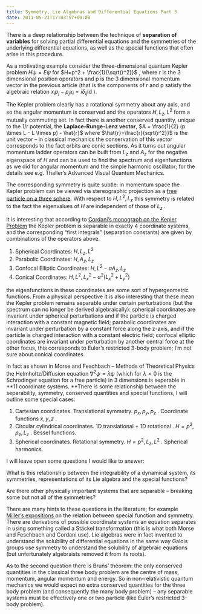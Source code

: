 ```yaml
---
title: Symmetry, Lie Algebras and Differential Equations Part 3
date: 2011-05-21T17:03:57+00:00
---
```



There is a deep relationship between the technique of **separation of variables** for solving partial differential equations and the symmetries of the underlying differential equations, as well as the special functions that often arise in this procedure.


<!--more-->


As a motivating example consider the three-dimensional quantum Kepler problem  $H \psi = E \psi$  for  $H=p^2 + \frac{1}{\sqrt{r^2}}$ , where r is the 3 dimensional position operators and p is the 3 dimensional momentum vector in the previous article (that is the components of r and p satisfy the algebraic relation  $x_ip_j-p_jx_i = i \delta_{ij} \mbox{Id}$ ).


The Kepler problem clearly has a rotational symmetry about any axis, and so the angular momentum is conserved and the operators  $H, L_z, L^2$  form a mutually commuting set. In fact there is another conserved quantity, unique to the 1/r potential, the **Laplace-Runge-Lenz vector**,  $A = \frac{1}{2} (p \times L - L \times p) - \hat{r}$  where  $\hat{r}=\frac{r}{sqrt{r^2}}$  is the unit vector – in classical mechanics the conservation of this vector corresponds to the fact orbits are conic sections. As it turns out angular momentum ladder operators can be built from  $L_z$  and  $A_z$  for the negative eigenspace of  $H$  and can be used to find the spectrum and eigenfunctions as we did for angular momentum and the simple harmonic oscillator; for the details see e.g. Thaller’s Advanced Visual Quantum Mechanics.


The corresponding symmetry is quite subtle: in momentum space the Kepler problem can be viewed via stereographic projection as a [free particle on a three sphere](http://rmp.aps.org/abstract/RMP/v38/i2/p330_1). With respect to  $H,L^2,L_z$  this symmetry is related to the fact the eigenvalues of  $H$  are independent of those of  $L_z$ .


It is interesting that according to [Cordani’s monograph on the Kepler Problem](http://books.google.com.au/books?id=RiQJQjOwU3sC&pg=PA444&lpg=PA444&dq=cordani+kepler+problem&source=bl&ots=bidhP5rtWy&sig=ygPfbbbFgyhJtykBL2_n6T4Vskw&hl=en&ei=K73XTcC3IoXAsAPjmLS5Bw&sa=X&oi=book_result&ct=result&resnum=1&ved=0CBgQ6AEwAA#v=onepage&q&f=false) the Kepler problem is separable in exactly 4 coordinate systems, and the corresponding “first integrals” (separation constants) are given by combinations of the operators above.




1.  Spherical Coordinates:  $H,L_z,L^2$ 
1.  Parabolic Coordinates:  $H,A_z,L_z$ 
1.  Confocal Elliptic Coordinates:  $H,L^2-a A_z,L_z$ 
1.  Conical Coordinates:  $H,L^2, L_x^2 - a^2(L_x^2+L_y^2)$ 



the eigenfunctions in these coordinates are some sort of hypergeometric functions. From a physical perspective it is also interesting that these mean the Kepler problem remains separable under certain perturbations (but the spectrum can no longer be derived algebraically): spherical coordinates are invariant under spherical perturbations and if the particle is charged interaction with a constant magnetic field; parabolic coordinates are invariant under perturbation by a constant force along the z-axis, and if the particle is charged interaction with a constant electric field; confocal elliptic coordinates are invariant under perturbation by another central force at the other focus, this corresponds to Euler’s restricted 3-body problem; I’m not sure about conical coordinates.


In fact as shown in Morse and Feschbach – Methods of Theoretical Physics the Helmholtz/Diffusion equation  $\nabla^2 \psi = \lambda \psi$  (which for  $\lambda < 0$  is the Schrodinger equation for a free particle) in 3 dimensions is seperable in **11 coordinate systems. **There is some relationship between the separability, symmetry, conserved quantities and special functions, I will outline some special cases:




1.  Cartesian coordinates. Translational symmetry.  $p_x,p_y,p_z$ . Coordinate functions  $x,y,z$ .
1.  Circular cylindrical coordinates. 1D translational + 1D rotational .  $H=p^2,p_z,L_z$ . Bessel functions.
1.  Spherical coordinates. Rotational symmetry.  $H=p^2,L_z,L^2$ . Spherical harmonics.



I will leave open some questions I would like to answer:


What is this relationship between the integrability of a dynamical system, its symmetries, representations of its Lie algebra and the special functions?


Are there other physically important systems that are separable – breaking some but not all of the symmetries?


There are many hints to these questions in the literature; for example [Miller’s expositions ](http://www.ima.umn.edu/%7Emiller/separationofvariables.html)on the relation between special function and symmetry. There are derivations of possible coordinate systems an equation separates in using something called a Stäckel transformation (this is what both Morse and Feschbach and Cordani use). Lie algebras were in fact invented to understand the solubility of differential equations in the same way Galois groups use symmetry to understand the solubility of algebraic equations (but unfortunately algebraists removed it from its roots).


As to the second question there is Bruns’ theorem: the only conserved quantities in the classical three body problem are the centre of mass, momentum, angular momentum and energy. So in non-relativistic quantum mechanics we would expect no extra conserved quantities for the three body problem (and consequently the many body problem) – any separable systems must be effectively one or two particle (like Euler’s restricted 3-body problem).




 